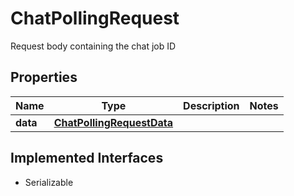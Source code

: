 

# ChatPollingRequest

Request body containing the chat job ID

## Properties

Name | Type | Description | Notes
------------ | ------------- | ------------- | -------------
**data** | [**ChatPollingRequestData**](ChatPollingRequestData.md) |  | 


## Implemented Interfaces

* Serializable


